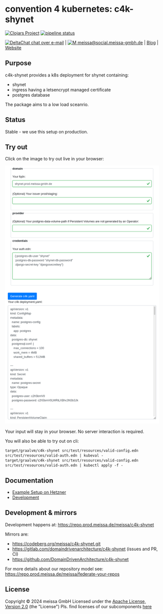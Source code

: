 # convention 4 kubernetes: c4k-shynet
[![Clojars Project](https://img.shields.io/clojars/v/org.domaindrivenarchitecture/c4k-shynet.svg)](https://clojars.org/org.domaindrivenarchitecture/c4k-shynet) [![pipeline status](https://gitlab.com/domaindrivenarchitecture/c4k-shynet/badges/master/pipeline.svg)](https://gitlab.com/domaindrivenarchitecture/c4k-shynet/-/commits/main) 

[<img src="https://domaindrivenarchitecture.org/img/delta-chat.svg" width=20 alt="DeltaChat"> chat over e-mail](mailto:buero@meissa-gmbh.de?subject=community-chat) | [<img src="https://meissa.de/images/parts/contact/mastodon36_hue9b2464f10b18e134322af482b9c915e_5501_filter_14705073121015236177.png" width=20 alt="M"> meissa@social.meissa-gmbh.de](https://social.meissa-gmbh.de/@meissa) | [Blog](https://domaindrivenarchitecture.org) | [Website](https://meissa.de)

## Purpose

c4k-shynet provides a k8s deployment for shynet containing:
* shynet
* ingress having a letsencrypt managed certificate
* postgres database

The package aims to a low load sceanrio.

## Status

Stable - we use this setup on production.

## Try out

Click on the image to try out live in your browser:

[![Try it out](doc/tryItOut.png "Try out yourself")](https://domaindrivenarchitecture.org/pages/dda-provision/c4k-shynet/)

Your input will stay in your browser. No server interaction is required.

You will also be able to try out on cli:
```
target/graalvm/c4k-shynet src/test/resources/valid-config.edn src/test/resources/valid-auth.edn | kubeval -
target/graalvm/c4k-shynet src/test/resources/valid-config.edn src/test/resources/valid-auth.edn | kubectl apply -f -
```

## Documentation
* [Example Setup on Hetzner](doc/SetupOnHetzner.md)
* [Development](doc/Development.md)

## Development & mirrors

Development happens at: https://repo.prod.meissa.de/meissa/c4k-shynet

Mirrors are:

* https://codeberg.org/meissa/c4k-shynet.git
* https://gitlab.com/domaindrivenarchitecture/c4k-shynet (issues and PR, CI)
* https://github.com/DomainDrivenArchitecture/c4k-shynet

For more details about our repository model see: https://repo.prod.meissa.de/meissa/federate-your-repos

## License

Copyright © 2024 meissa GmbH
Licensed under the [Apache License, Version 2.0](LICENSE) (the "License")
Pls. find licenses of our subcomponents [here](doc/SUBCOMPONENT_LICENSE)

